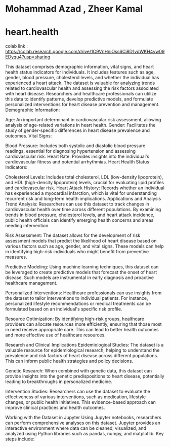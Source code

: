 # Mohammad Azad , Zheer Kamal
# heart.health
colab link : https://colab.research.google.com/drive/1C9VnHniOss6Ci8D1vdWKH4vw09EDyqu4?usp=sharing


This dataset comprises demographic information, vital signs, and heart health status indicators for individuals. It includes features such as age, gender, blood pressure, cholesterol levels, and whether the individual has experienced a heart attack. The dataset is valuable for analyzing trends related to cardiovascular health and assessing the risk factors associated with heart disease. Researchers and healthcare professionals can utilize this data to identify patterns, develop predictive models, and formulate personalized interventions for heart disease prevention and management.
Demographic Information:

Age: An important determinant in cardiovascular risk assessment, allowing analysis of age-related variations in heart health.
Gender: Facilitates the study of gender-specific differences in heart disease prevalence and outcomes.
Vital Signs:

Blood Pressure: Includes both systolic and diastolic blood pressure readings, essential for diagnosing hypertension and assessing cardiovascular risk.
Heart Rate: Provides insights into the individual's cardiovascular fitness and potential arrhythmias.
Heart Health Status Indicators:

Cholesterol Levels: Includes total cholesterol, LDL (low-density lipoprotein), and HDL (high-density lipoprotein) levels, crucial for evaluating lipid profiles and cardiovascular risk.
Heart Attack History: Records whether an individual has experienced a myocardial infarction, which is vital for understanding recurrent risk and long-term health implications.
Applications and Analysis
Trend Analysis:
Researchers can use this dataset to track changes in cardiovascular health over time across different populations. By examining trends in blood pressure, cholesterol levels, and heart attack incidence, public health officials can identify emerging health concerns and areas needing intervention.

Risk Assessment:
The dataset allows for the development of risk assessment models that predict the likelihood of heart disease based on various factors such as age, gender, and vital signs. These models can help in identifying high-risk individuals who might benefit from preventive measures.

Predictive Modeling:
Using machine learning techniques, this dataset can be leveraged to create predictive models that forecast the onset of heart disease. Such models are instrumental in early diagnosis and proactive healthcare management.

Personalized Interventions:
Healthcare professionals can use insights from the dataset to tailor interventions to individual patients. For instance, personalized lifestyle recommendations or medical treatments can be formulated based on an individual's specific risk profile.

Resource Optimization:
By identifying high-risk groups, healthcare providers can allocate resources more efficiently, ensuring that those most in need receive appropriate care. This can lead to better health outcomes and more effective use of healthcare resources.

Research and Clinical Implications
Epidemiological Studies:
The dataset is a valuable resource for epidemiological research, helping to understand the prevalence and risk factors of heart disease across different populations. This can inform public health strategies and policy decisions.

Genetic Research:
When combined with genetic data, this dataset can provide insights into the genetic predispositions to heart disease, potentially leading to breakthroughs in personalized medicine.

Intervention Studies:
Researchers can use the dataset to evaluate the effectiveness of various interventions, such as medication, lifestyle changes, or public health initiatives. This evidence-based approach can improve clinical practices and health outcomes.

Working with the Dataset in Jupyter
Using Jupyter notebooks, researchers can perform comprehensive analyses on this dataset. Jupyter provides an interactive environment where data can be cleaned, visualized, and analyzed using Python libraries such as pandas, numpy, and matplotlib. Key steps include:
